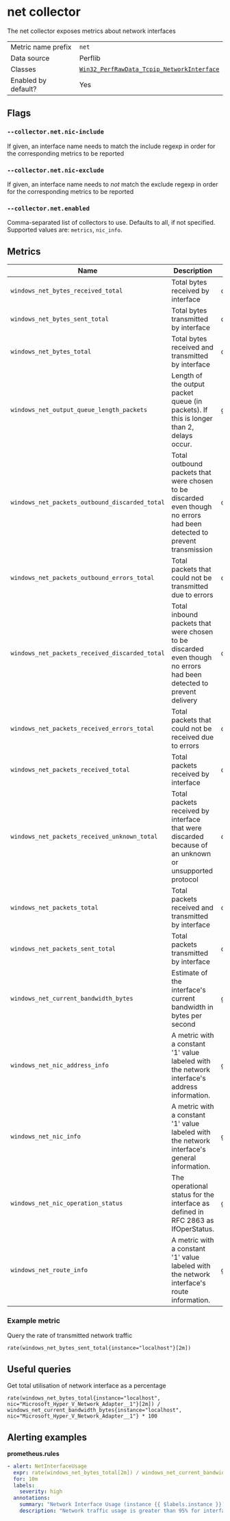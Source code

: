 # net collector

The net collector exposes metrics about network interfaces

|||
-|-
Metric name prefix  | `net`
Data source         | Perflib
Classes             | [`Win32_PerfRawData_Tcpip_NetworkInterface`](https://technet.microsoft.com/en-us/security/aa394340(v=vs.80))
Enabled by default? | Yes

## Flags

### `--collector.net.nic-include`

If given, an interface name needs to match the include regexp in order for the corresponding metrics to be reported

### `--collector.net.nic-exclude`

If given, an interface name needs to *not* match the exclude regexp in order for the corresponding metrics to be reported

### `--collector.net.enabled`

Comma-separated list of collectors to use. Defaults to all, if not specified. Supported values are: `metrics`, `nic_info`.

## Metrics

| Name                                           | Description                                                                                                             | Type    | Labels                         |
|------------------------------------------------|-------------------------------------------------------------------------------------------------------------------------|---------|--------------------------------|
| `windows_net_bytes_received_total`             | Total bytes received by interface                                                                                       | counter | `nic`                          |
| `windows_net_bytes_sent_total`                 | Total bytes transmitted by interface                                                                                    | counter | `nic`                          |
| `windows_net_bytes_total`                      | Total bytes received and transmitted by interface                                                                       | counter | `nic`                          |
| `windows_net_output_queue_length_packets`      | Length of the output packet queue (in packets). If this is longer than 2, delays occur.                                 | gauge   | `nic`                          |
| `windows_net_packets_outbound_discarded_total` | Total outbound packets that were chosen to be discarded even though no errors had been detected to prevent transmission | counter | `nic`                          |
| `windows_net_packets_outbound_errors_total`    | Total packets that could not be transmitted due to errors                                                               | counter | `nic`                          |
| `windows_net_packets_received_discarded_total` | Total inbound packets that were chosen to be discarded even though no errors had been detected to prevent delivery      | counter | `nic`                          |
| `windows_net_packets_received_errors_total`    | Total packets that could not be received due to errors                                                                  | counter | `nic`                          |
| `windows_net_packets_received_total`           | Total packets received by interface                                                                                     | counter | `nic`                          |
| `windows_net_packets_received_unknown_total`   | Total packets received by interface that were discarded because of an unknown or unsupported protocol                   | counter | `nic`                          |
| `windows_net_packets_total`                    | Total packets received and transmitted by interface                                                                     | counter | `nic`                          |
| `windows_net_packets_sent_total`               | Total packets transmitted by interface                                                                                  | counter | `nic`                          |
| `windows_net_current_bandwidth_bytes`          | Estimate of the interface's current bandwidth in bytes per second                                                       | gauge   | `nic`                          |
| `windows_net_nic_address_info`                 | A metric with a constant '1' value labeled with the network interface's address information.                            | gauge   | `nic`, `address`, `family`     |
| `windows_net_nic_info`                         | A metric with a constant '1' value labeled with the network interface's general information.                            | gauge   | `nic`, `friendly_name`, `mac`  |
| `windows_net_nic_operation_status`             | The operational status for the interface as defined in RFC 2863 as IfOperStatus.                                        | gauge   | `nic`, `status`                |
| `windows_net_route_info`                       | A metric with a constant '1' value labeled with the network interface's route information.                              | gauge   | `nic`, `src`, `dest`, `metric` |

### Example metric
Query the rate of transmitted network traffic
```
rate(windows_net_bytes_sent_total{instance="localhost"}[2m])
```

## Useful queries
Get total utilisation of network interface as a percentage
```
rate(windows_net_bytes_total{instance="localhost", nic="Microsoft_Hyper_V_Network_Adapter__1"}[2m]) / windows_net_current_bandwidth_bytes{instance="localhost", nic="Microsoft_Hyper_V_Network_Adapter__1"} * 100
```

## Alerting examples
**prometheus.rules**
```yaml
- alert: NetInterfaceUsage
  expr: rate(windows_net_bytes_total[2m]) / windows_net_current_bandwidth_bytes * 100 > 95
  for: 10m
  labels:
    severity: high
  annotations:
    summary: "Network Interface Usage (instance {{ $labels.instance }})"
    description: "Network traffic usage is greater than 95% for interface {{ $labels.nic }}\n  VALUE = {{ $value }}\n  LABELS: {{ $labels }}"
```

